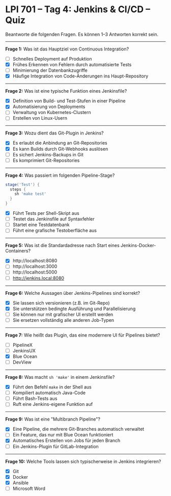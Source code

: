 
# LPI 701 – Tag 4: Jenkins & CI/CD – Quiz

Beantworte die folgenden Fragen. Es können 1–3 Antworten korrekt sein.

---

**Frage 1:** Was ist das Hauptziel von Continuous Integration?

- [ ] Schnelles Deployment auf Produktion
- [x] Frühes Erkennen von Fehlern durch automatisierte Tests
- [ ] Minimierung der Datenbankzugriffe
- [x] Häufige Integration von Code-Änderungen ins Haupt-Repository

---

**Frage 2:** Was ist eine typische Funktion eines Jenkinsfile?

- [x] Definition von Build- und Test-Stufen in einer Pipeline
- [x] Automatisierung von Deployments
- [ ] Verwaltung von Kubernetes-Clustern
- [ ] Erstellen von Linux-Usern

---

**Frage 3:** Wozu dient das Git-Plugin in Jenkins?

- [x] Es erlaubt die Anbindung an Git-Repositories
- [x] Es kann Builds durch Git-Webhooks auslösen
- [ ] Es sichert Jenkins-Backups in Git
- [ ] Es komprimiert Git-Repositories

---

**Frage 4:** Was passiert im folgenden Pipeline-Stage?

```groovy
stage('Test') {
  steps {
    sh 'make test'
  }
}
```

- [x] Führt Tests per Shell-Skript aus
- [ ] Testet das Jenkinsfile auf Syntaxfehler
- [ ] Startet eine Testdatenbank
- [ ] Führt eine grafische Testoberfläche aus

---

**Frage 5:** Was ist die Standardadresse nach Start eines Jenkins-Docker-Containers?

- [x] http://localhost:8080
- [ ] http://localhost:3000
- [ ] http://localhost:5000
- [ ] http://jenkins.local:8080

---

**Frage 6:** Welche Aussagen über Jenkins-Pipelines sind korrekt?

- [x] Sie lassen sich versionieren (z.B. im Git-Repo)
- [x] Sie unterstützen bedingte Ausführung und Parallelisierung
- [ ] Sie können nur mit grafischer UI erstellt werden
- [ ] Sie ersetzen vollständig alle anderen Job-Typen

---

**Frage 7:** Wie heißt das Plugin, das eine modernere UI für Pipelines bietet?

- [ ] PipelineX
- [ ] JenkinsUX
- [x] Blue Ocean
- [ ] DevView

---

**Frage 8:** Was macht `sh 'make'` in einem Jenkinsfile?

- [x] Führt den Befehl `make` in der Shell aus
- [ ] Kompiliert automatisch Java-Code
- [ ] Führt Bash-Tests aus
- [ ] Ruft eine Jenkins-eigene Funktion auf

---

**Frage 9:** Was ist eine "Multibranch Pipeline"?

- [x] Eine Pipeline, die mehrere Git-Branches automatisch verwaltet
- [ ] Ein Feature, das nur mit Blue Ocean funktioniert
- [x] Automatisches Erstellen von Jobs für jeden Branch
- [ ] Ein Jenkins-Plugin für GitLab-Integration

---

**Frage 10:** Welche Tools lassen sich typischerweise in Jenkins integrieren?

- [x] Git
- [x] Docker
- [x] Ansible
- [ ] Microsoft Word
